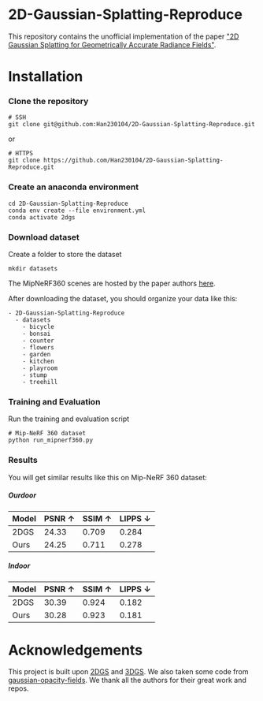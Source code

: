 # 2D-Gaussian-Splatting-Reproduce
This repository contains the unofficial implementation of the paper ["2D Gaussian Splatting for Geometrically Accurate Radiance Fields"](https://arxiv.org/pdf/2403.17888).
# Installation
### Clone the repository 
```
# SSH
git clone git@github.com:Han230104/2D-Gaussian-Splatting-Reproduce.git
```
or
```
# HTTPS
git clone https://github.com/Han230104/2D-Gaussian-Splatting-Reproduce.git
```
### Create an anaconda environment
```
cd 2D-Gaussian-Splatting-Reproduce
conda env create --file environment.yml
conda activate 2dgs
```
### Download dataset 
Create a folder to store the dataset
```
mkdir datasets
```
The MipNeRF360 scenes are hosted by the paper authors [here](https://jonbarron.info/mipnerf360/).

After downloading the dataset, you should organize your data like this:
```
- 2D-Gaussian-Splatting-Reproduce
  - datasets
    - bicycle
    - bonsai
    - counter
    - flowers
    - garden
    - kitchen
    - playroom
    - stump
    - treehill
```
### Training and Evaluation
Run the training and evaluation script
```
# Mip-NeRF 360 dataset
python run_mipnerf360.py
```
### Results
You will get similar results like this on Mip-NeRF 360 dataset:
##### Ourdoor
| Model    | PSNR ↑     | SSIM ↑    | LIPPS ↓|  
| ------   | ------     | ------    | ------ |  
| 2DGS     | 24.33      |  0.709    | 0.284  |  
| Ours     | 24.25      |  0.711    | 0.278  |   
##### Indoor
| Model    | PSNR ↑     | SSIM ↑    | LIPPS ↓|  
| ------   | ------     | ------    | ------ |  
| 2DGS     | 30.39      |  0.924    | 0.182  |  
| Ours     | 30.28      |  0.923    | 0.181  |   
# Acknowledgements
This project is built upon [2DGS](https://surfsplatting.github.io/) and [3DGS](https://github.com/graphdeco-inria/gaussian-splatting). We also taken some code from [gaussian-opacity-fields](https://github.com/autonomousvision/gaussian-opacity-fields). We thank all the authors for their great work and repos. 
